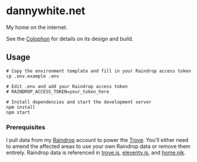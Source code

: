 # dannywhite.net

My home on the internet.

See the [Colophon](https://dannywhite.net/colophon) for details on its design and build.

## Usage

```shell
# Copy the environment template and fill in your Raindrop access token
cp .env.example .env

# Edit .env and add your Raindrop access token
# RAINDROP_ACCESS_TOKEN=your_token_here

# Install dependencies and start the development server
npm install
npm start
```

### Prerequisites

I pull data from my [Raindrop](https://raindrop.io) account to power the [Trove](https://dannywhite.net/colophon#trove). You’ll either need to amend the affected areas to use your own Raindrop data or remove them entirely. Raindrop data is referenced in [trove.js](/src/_data/trove.js), [eleventy.js](.eleventy.js), and [home.njk](/src/_includes/layouts/home.njk).
